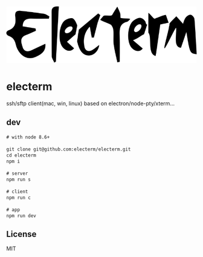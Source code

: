 <h1 align="center">
    <a href="http://jade-press.org">
        <img src="https://raw.githubusercontent.com/electerm/electerm/master/app/static/images/electerm.png", alt="" />
    </a>
</h1>

# electerm
ssh/sftp client(mac, win, linux) based on electron/node-pty/xterm...

## dev
```
# with node 8.6+

git clone git@github.com:electerm/electerm.git
cd electerm
npm i

# server
npm run s

# client
npm run c

# app
npm run dev
```

## License
MIT